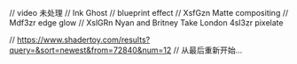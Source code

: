   // video 未处理 
  // Ink Ghost
  // blueprint effect
  // XsfGzn Matte compositing
  // Mdf3zr edge glow
  // XslGRn Nyan and Britney Take London
  4sl3zr pixelate


  // https://www.shadertoy.com/results?query=&sort=newest&from=72840&num=12
  // 从最后重新开始...